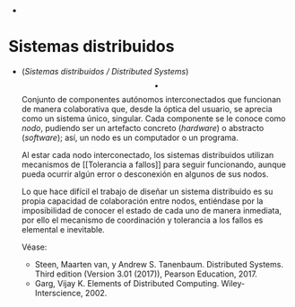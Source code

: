 -
# Sistemas distribuidos
- (_Sistemas distribuidos / Distributed Systems_) $$\bullet$$ Conjunto de componentes autónomos interconectados que funcionan de manera colaborativa que, desde la óptica del usuario, se aprecia como un sistema único, singular. Cada componente se le conoce como _nodo_, pudiendo ser un artefacto concreto (_hardware_) o abstracto (_software_); así, un nodo es un computador o un programa. 
  
  Al estar cada nodo interconectado, los sistemas distribuidos utilizan mecanismos de [[Tolerancia a fallos]] para seguir funcionando, aunque pueda ocurrir algún error o desconexión en algunos de sus nodos.
  
  Lo que hace difícil el trabajo de diseñar un sistema distribuido es su propia capacidad de colaboración entre nodos, entiéndase por la imposibilidad de conocer el estado de cada uno de manera inmediata, por ello el mecanismo de coordinación y tolerancia a los fallos es elemental e inevitable.
  
  Véase:
	- Steen, Maarten van, y Andrew S. Tanenbaum. Distributed Systems. Third edition (Version 3.01 (2017)), Pearson Education, 2017.
	- Garg, Vijay K. Elements of Distributed Computing. Wiley-Interscience, 2002.
